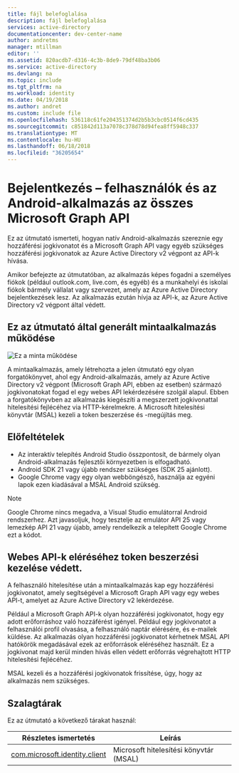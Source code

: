 ```yaml
---
title: fájl belefoglalása
description: fájl belefoglalása
services: active-directory
documentationcenter: dev-center-name
author: andretms
manager: mtillman
editor: ''
ms.assetid: 820acdb7-d316-4c3b-8de9-79df48ba3b06
ms.service: active-directory
ms.devlang: na
ms.topic: include
ms.tgt_pltfrm: na
ms.workload: identity
ms.date: 04/19/2018
ms.author: andret
ms.custom: include file
ms.openlocfilehash: 536118c61fe204351374d2b5b3cbc0514f6cd435
ms.sourcegitcommit: c851842d113a7078c378d78d94fea8ff5948c337
ms.translationtype: MT
ms.contentlocale: hu-HU
ms.lasthandoff: 06/18/2018
ms.locfileid: "36205654"
---
```

# <a name="sign-in-users-and-all-the-microsoft-graph-api-from-an-android-app"></a>Bejelentkezés – felhasználók és az Android-alkalmazás az összes Microsoft Graph API

Ez az útmutató ismerteti, hogyan natív Android-alkalmazás szereznie egy hozzáférési jogkivonatot és a Microsoft Graph API vagy egyéb szükséges hozzáférési jogkivonatok az Azure Active Directory v2 végpont az API-k hívása.

Amikor befejezte az útmutatóban, az alkalmazás képes fogadni a személyes fiókok (például outlook.com, live.com, és egyéb) és a munkahelyi és iskolai fiókok bármely vállalat vagy szervezet, amely az Azure Active Directory bejelentkezések lesz. Az alkalmazás ezután hívja az API-k, az Azure Active Directory v2 végpont által védett.  

## <a name="how-the-sample-app-generated-by-this-guide-works"></a>Ez az útmutató által generált mintaalkalmazás működése
![Ez a minta működése](media/active-directory-develop-guidedsetup-android-intro/android-intro.png)

A mintaalkalmazás, amely létrehozta a jelen útmutató egy olyan forgatókönyvet, ahol egy Android-alkalmazás, amely az Azure Active Directory v2 végpont (Microsoft Graph API, ebben az esetben) származó jogkivonatokat fogad el egy webes API lekérdezésére szolgál alapul. Ebben a forgatókönyvben az alkalmazás kiegészíti a megszerzett jogkivonattal hitelesítési fejlécéhez via HTTP-kérelmekre. A Microsoft hitelesítési könyvtár (MSAL) kezeli a token beszerzése és -megújítás meg.

## <a name="prerequisites"></a>Előfeltételek
* Az interaktív telepítés Android Studio összpontosít, de bármely olyan Android-alkalmazás fejlesztői környezetben is elfogadható. 
* Android SDK 21 vagy újabb rendszer szükséges (SDK 25 ajánlott).
* Google Chrome vagy egy olyan webböngésző, használja az egyéni lapok ezen kiadásával a MSAL Android szükség.

> [!NOTE]
> Google Chrome nincs megadva, a Visual Studio emulátorral Android rendszerhez. Azt javasoljuk, hogy tesztelje az emulátor API 25 vagy lemezkép API 21 vagy újabb, amely rendelkezik a telepített Google Chrome ezt a kódot.

## <a name="handling-token-acquisition-for-accessing-protected-web-apis"></a>Webes API-k eléréséhez token beszerzési kezelése védett.

A felhasználó hitelesítése után a mintaalkalmazás kap egy hozzáférési jogkivonatot, amely segítségével a Microsoft Graph API vagy egy webes API-t, amelyet az Azure Active Directory v2 lekérdezése.

Például a Microsoft Graph API-k olyan hozzáférési jogkivonatot, hogy egy adott erőforráshoz való hozzáférést igényel. Például egy jogkivonatot a felhasználói profil olvasása, a felhasználó naptár elérésére, és e-mailek küldése. Az alkalmazás olyan hozzáférési jogkivonatot kérhetnek MSAL API hatókörök megadásával ezek az erőforrások eléréséhez használt. Ez a jogkivonat majd kerül minden hívás ellen védett erőforrás végrehajtott HTTP hitelesítési fejlécéhez. 

MSAL kezeli és a hozzáférési jogkivonatok frissítése, úgy, hogy az alkalmazás nem szükséges.

## <a name="libraries"></a>Szalagtárak

Ez az útmutató a következő tárakat használ:

|Részletes ismertetés|Leírás|
|---|---|
|[com.microsoft.identity.client](http://javadoc.io/doc/com.microsoft.identity.client/msal)|Microsoft hitelesítési könyvtár (MSAL)|
